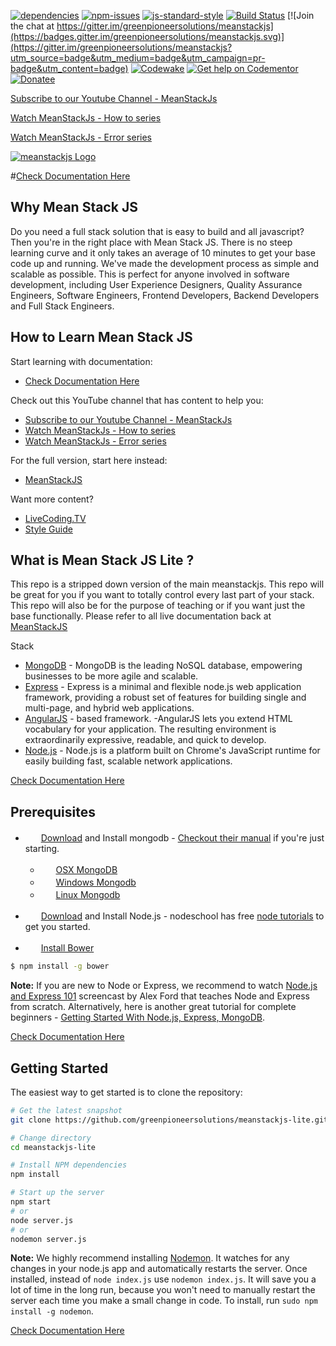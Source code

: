 
[![dependencies](https://david-dm.org/greenpioneersolutions/meanstackjs-lite.svg)](https://david-dm.org/greenpioneersolutions/meanstackjs)
[![npm-issues](https://img.shields.io/github/issues/greenpioneersolutions/meanstackjs-lite.svg)](https://github.com/greenpioneersolutions/meanstackjs/issues)
[![js-standard-style](https://img.shields.io/badge/code%20style-standard-brightgreen.svg)](http://standardjs.com/)
[![Build Status](https://travis-ci.org/greenpioneersolutions/meanstackjs-lite.svg?branch=master)](https://travis-ci.org/greenpioneersolutions/meanstackjs)
[![Join the chat at https://gitter.im/greenpioneersolutions/meanstackjs](https://badges.gitter.im/greenpioneersolutions/meanstackjs.svg)](https://gitter.im/greenpioneersolutions/meanstackjs?utm_source=badge&utm_medium=badge&utm_campaign=pr-badge&utm_content=badge)
[![Codewake](https://www.codewake.com/badges/codewake2.svg)](https://www.codewake.com/p/meanstackjs)
[![Get help on Codementor](https://cdn.codementor.io/badges/get_help_github.svg)](https://www.codementor.io/jasonhumphrey?utm_source=github&utm_medium=button&utm_term=jasonhumphrey&utm_campaign=github)
[![Donatee](https://img.shields.io/badge/paypal-donate-blue.svg)](https://paypal.me/greenpioneer)

[Subscribe to our Youtube Channel - MeanStackJs](https://www.youtube.com/channel/UC5lpSv5tNowgWxC9crTl97g)

[Watch MeanStackJs - How to series](https://www.youtube.com/playlist?list=PLhJ-Q2setTdqgwW6U39s_oMAehgtXa15O)

[Watch MeanStackJs - Error series](https://www.youtube.com/playlist?list=PLhJ-Q2setTdr19ha6bx7jt6Bu2RCM5c5_)

[![meanstackjs Logo](http://meanstackjs.com/images/logo/header3x.png)](http://meanstackjs.com/)


#[Check Documentation Here](https://github.com/greenpioneersolutions/meanstackjs/wiki)

Why Mean Stack JS
-----------------

Do you need a full stack solution that is easy to build and all javascript?  Then you're in the right place with Mean Stack JS. There is no steep learning curve and it only takes an average of 10 minutes to get your base code up and running.  We've made the development process as simple and scalable as possible. This is perfect for anyone involved in software development, including User Experience Designers, Quality Assurance Engineers, Software Engineers, Frontend Developers, Backend Developers and Full Stack Engineers.


How to Learn Mean Stack JS
-----------------
Start learning with documentation:
* [Check Documentation Here](https://github.com/greenpioneersolutions/meanstackjs/wiki)

Check out this YouTube channel that has content to help you:
* [Subscribe to our Youtube Channel - MeanStackJs](https://www.youtube.com/channel/UC5lpSv5tNowgWxC9crTl97g)
* [Watch MeanStackJs - How to series](https://www.youtube.com/playlist?list=PLhJ-Q2setTdqgwW6U39s_oMAehgtXa15O)
* [Watch MeanStackJs - Error series](https://www.youtube.com/playlist?list=PLhJ-Q2setTdr19ha6bx7jt6Bu2RCM5c5_)

For the full version, start here instead:
* [MeanStackJS](https://github.com/greenpioneersolutions/meanstackjs)


Want more content?
* [LiveCoding.TV](https://www.livecoding.tv/greenpioneer/)
* [Style Guide](https://github.com/greenpioneersolutions/gps-style-guide)


What is Mean Stack JS Lite ?
-----------------

This repo is a stripped down version of the main meanstackjs. This repo will be great for you if you want to totally control every last part of your stack. This repo will also be for the purpose of teaching or if you want just the base functionally. Please refer to all live documentation back at [MeanStackJS](https://github.com/greenpioneersolutions/meanstackjs/wiki)

Stack
- [MongoDB](https://www.mongodb.org/) - MongoDB is the leading NoSQL database, empowering businesses to be more agile and scalable.
- [Express](http://expressjs.com/) - Express is a minimal and flexible node.js web application framework, providing a robust set of features for building single and multi-page, and hybrid web applications.
- [AngularJS](https://angularjs.org/) - based framework. -AngularJS lets you extend HTML vocabulary for your application. The resulting environment is extraordinarily expressive, readable, and quick to develop.
- [Node.js](http://www.nodejs.org/) - Node.js is a platform built on Chrome's JavaScript runtime for easily building fast, scalable network applications.

[Check Documentation Here](https://github.com/greenpioneersolutions/meanstackjs/wiki)

Prerequisites
-------------

- <img src="https://www.mongodb.com/assets/global/favicon-bf23af61025ab0705dc84c3315c67e402d30ed0cba66caff15de0d57974d58ff.ico" height="17">&nbsp; [Download](https://www.mongodb.org/downloads) and Install mongodb - <a href="https://docs.mongodb.org/manual/">Checkout their manual</a> if you're just starting.
  - <img src="http://deluge-torrent.org/images/apple-logo.gif" height="17">&nbsp; [OSX MongoDB](https://docs.mongodb.org/manual/tutorial/install-mongodb-on-os-x/)
  - <img src="http://dc942d419843af05523b-ff74ae13537a01be6cfec5927837dcfe.r14.cf1.rackcdn.com/wp-content/uploads/windows-8-50x50.jpg" height="17">&nbsp; [Windows Mongodb](https://docs.mongodb.org/manual/tutorial/install-mongodb-on-windows/)
  - <img src="https://lh5.googleusercontent.com/-2YS1ceHWyys/AAAAAAAAAAI/AAAAAAAAAAc/0LCb_tsTvmU/s46-c-k/photo.jpg" height="17">&nbsp; [Linux Mongodb](https://docs.mongodb.org/manual/administration/install-on-linux/)
- <img src="https://nodejs.org/static/apple-touch-icon.png" height="17">&nbsp; [Download](http://nodejs.org) and Install Node.js  - nodeschool has free <a href=" http://nodeschool.io/#workshoppers">node tutorials</a> to get you started.

- <img src="http://bower.io/img/bower-logo.png" height="17">&nbsp; [Install Bower](http://bower.io/)
```bash
$ npm install -g bower
```

**Note:** If you are new to Node or Express, we recommend to watch
[Node.js and Express 101](https://www.youtube.com/watch?v=BN0JlMZCtNU)
screencast by Alex Ford that teaches Node and Express from scratch. Alternatively,
here is another great tutorial for complete beginners - [Getting Started With Node.js, Express, MongoDB](http://cwbuecheler.com/web/tutorials/2013/node-express-mongo/).

[Check Documentation Here](https://github.com/greenpioneersolutions/meanstackjs/wiki)

Getting Started
---------------

The easiest way to get started is to clone the repository:

```bash
# Get the latest snapshot
git clone https://github.com/greenpioneersolutions/meanstackjs-lite.git

# Change directory
cd meanstackjs-lite

# Install NPM dependencies
npm install

# Start up the server
npm start
# or
node server.js
# or
nodemon server.js
```

**Note:** We highly recommend installing [Nodemon](https://github.com/remy/nodemon).
It watches for any changes in your  node.js app and automatically restarts the
server. Once installed, instead of `node index.js` use `nodemon index.js`. It will
save you a lot of time in the long run, because you won't need to manually
restart the server each time you make a small change in code. To install, run
`sudo npm install -g nodemon`.

[Check Documentation Here](https://github.com/greenpioneersolutions/meanstackjs/wiki)

[express]: <http://expressjs.com>
[AngularJS]: <http://angularjs.org>
[node.js]: <http://nodejs.org>
